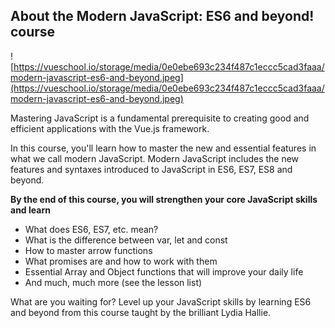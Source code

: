 ## About the Modern JavaScript: ES6 and beyond! course

![https://vueschool.io/storage/media/0e0ebe693c234f487c1eccc5cad3faaa/modern-javascript-es6-and-beyond.jpeg](https://vueschool.io/storage/media/0e0ebe693c234f487c1eccc5cad3faaa/modern-javascript-es6-and-beyond.jpeg)

Mastering JavaScript is a fundamental prerequisite to creating good and efficient applications with the Vue.js framework.

In this course, you'll learn how to master the new and essential features in what we call modern JavaScript. Modern JavaScript includes the new features and syntaxes introduced to JavaScript in ES6, ES7, ES8 and beyond.

**By the end of this course, you will strengthen your core JavaScript skills and learn**

- What does ES6, ES7, etc. mean?
- What is the difference between var, let and const
- How to master arrow functions
- What promises are and how to work with them
- Essential Array and Object functions that will improve your daily life
- And much, much more (see the lesson list)

What are you waiting for? Level up your JavaScript skills by learning ES6 and beyond from this course taught by the brilliant Lydia Hallie.
